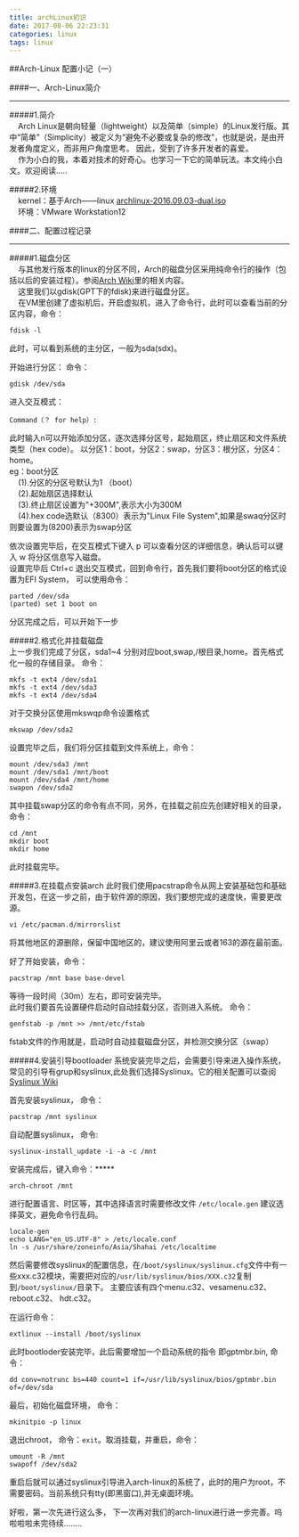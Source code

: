 ```yaml
---
title: archLinux初识
date: 2017-08-06 22:23:31
categories: linux
tags: linux
---
```


##Arch-Linux 配置小记（一）

####一、Arch-Linux简介  
****
#####1.简介  
&#160;&#160;&#160;&#160;Arch Linux是朝向轻量（lightweight）以及简单（simple）的Linux发行版。其中“简单”（Simplicity）被定义为“避免不必要或复杂的修改”，也就是说，是由开发者角度定义，而非用户角度思考。  因此，受到了许多开发者的喜爱。  
&#160;&#160;&#160;&#160;作为小白的我，本着对技术的好奇心。也学习一下它的简单玩法。本文纯小白文。欢迎阅读.....
<!-- more -->

#####2.环境  
&#160;&#160;&#160;&#160;kernel：基于Arch——linux [archlinux-2016.09.03-dual.iso](http://mirrors.163.com/archlinux/iso/2016.09.03/archlinux-2016.09.03-dual.iso)  
&#160;&#160;&#160;&#160;环境：VMware Workstation12  

####二、配置过程记录
****
#####1.磁盘分区  
&#160;&#160;&#160;&#160;与其他发行版本的linux的分区不同，Arch的磁盘分区采用纯命令行的操作（包括以后的安装过程）。参阅[Arch Wiki](https://wiki.archlinux.org/index.php/Partitioning_(%E7%AE%80%E4%BD%93%E4%B8%AD%E6%96%87))里的相关内容。  
&#160;&#160;&#160;&#160;这里我们以gdisk(GPT下的fdisk)来进行磁盘分区。  
&#160;&#160;&#160;&#160;在VM里创建了虚拟机后，开启虚拟机，进入了命令行，此时可以查看当前的分区内容，命令：
  
	fdisk -l

此时，可以看到系统的主分区，一般为sda(sdx)。  

开始进行分区： 命令：
  
	gdisk /dev/sda

进入交互模式：

	Command（？ for help）:

此时输入n可以开始添加分区，逐次选择分区号，起始扇区，终止扇区和文件系统类型（hex code）。  以分区1：boot，分区2：swap，分区3：根分区，分区4：home。  
eg：boot分区  
&#160;&#160;&#160;&#160;(1).分区的分区号默认为1 （boot）  
&#160;&#160;&#160;&#160;(2).起始扇区选择默认  
&#160;&#160;&#160;&#160;(3).终止扇区设置为"+300M",表示大小为300M  
&#160;&#160;&#160;&#160;(4).hex code选默认（8300）表示为"Linux File System",如果是swaq分区时则要设置为(8200)表示为swap分区

依次设置完毕后，在交互模式下键入 p 可以查看分区的详细信息，确认后可以键入 w 将分区信息写入磁盘。  
设置完毕后 Ctrl+c 退出交互模式，回到命令行，首先我们要将boot分区的格式设置为EFI System， 可以使用命令：
  
	parted /dev/sda
	(parted) set 1 boot on 

分区完成之后，可以开始下一步

#####2.格式化并挂载磁盘  
上一步我们完成了分区，sda1~4 分别对应boot,swap,/根目录,home。首先格式化一般的存储目录。 命令：  
	
	mkfs -t ext4 /dev/sda1
	mkfs -t ext4 /dev/sda3
	mkfs -t ext4 /dev/sda4

对于交换分区使用mkswqp命令设置格式  
	
	mkswap /dev/sda2

设置完毕之后，我们将分区挂载到文件系统上，命令：
	
	mount /dev/sda3 /mnt
	mount /dev/sda1 /mnt/boot
	mount /dev/sda4 /mnt/home
	swapon /dev/sda2

其中挂载swap分区的命令有点不同，另外，在挂载之前应先创建好相关的目录，命令：
	
	cd /mnt
	mkdir boot
	mkdir home

此时挂载完毕。

#####3.在挂载点安装arch
此时我们使用pacstrap命令从网上安装基础包和基础开发包，在这一步之前，由于软件源的原因，我们要想完成的速度快，需要更改源。
	
	vi /etc/pacman.d/mirrorslist
将其他地区的源删除，保留中国地区的，建议使用阿里云或者163的源在最前面。

 好了开始安装，命令：
	
	pacstrap /mnt base base-devel

等待一段时间（30m）左右，即可安装完毕。  
此时我们要首先设置硬件启动时自动挂载分区，否则进入系统。 命令：
	
	genfstab -p /mnt >> /mnt/etc/fstab

fstab文件的作用就是，启动时自动挂载磁盘分区，并检测交换分区（swap）

#####4.安装引导bootloader
系统安装完毕之后，会需要引导来进入操作系统，常见的引导有grup和syslinux,此处我们选择Syslinux。它的相关配置可以查阅 [Syslinux Wiki](https://wiki.archlinux.org/index.php/Syslinux)

首先安装syslinux， 命令：
	
	pacstrap /mnt syslinux

自动配置syslinux， 命令:
	
	syslinux-install_update -i -a -c /mnt

安装完成后，键入命令：*****
	
	arch-chroot /mnt

进行配置语言、时区等，其中选择语言时需要修改文件 `/etc/locale.gen` 建议选择英文，避免命令行乱码。
	
	locale-gen
	echo LANG="en_US.UTF-8" > /etc/locale.conf
	ln -s /usr/share/zoneinfo/Asia/Shahai /etc/localtime


然后需要修改syslinux的配置信息，在`/boot/syslinux/syslinux.cfg`文件中有一些xxx.c32模块，需要把对应的`/usr/lib/syslinux/bios/XXX.c32`复制到`/boot/syslinux/`目录下。 主要应该有四个menu.c32、vesamenu.c32、 reboot.c32、 hdt.c32。

在运行命令：
	
	extlinux --install /boot/syslinux

此时bootloder安装完毕，此后需要增加一个启动系统的指令 即gptmbr.bin, 命令：
	
	dd conv=notrunc bs=440 count=1 if=/usr/lib/syslinux/bios/gptmbr.bin of=/dev/sda

最后，初始化磁盘环境， 命令：
	
	mkinitpio -p linux

退出chroot， 命令：`exit`。取消挂载，并重启，命令：
	
	umount -R /mnt
	swapoff /dev/sda2

重启后就可以通过syslinux引导进入arch-linux的系统了，此时的用户为root，不需要密码。当前系统只有tty(即黑窗口),并无桌面环境。

好啦，第一次先进行这么多， 下一次再对我们的arch-linux进行进一步完善。呜啦啦啦未完待续........


